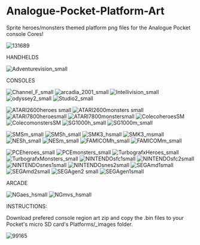 # Analogue-Pocket-Platform-Art

Sprite heroes/monsters themed platform png files for the Analogue Pocket console Cores!

![131689](https://user-images.githubusercontent.com/123542883/222607670-7210c82e-fa3e-460f-a8e0-ef81bb5c7ec5.gif)

HANDHELDS


![Adventurevision_small](https://user-images.githubusercontent.com/123542883/221409734-555700c8-95d2-4203-b116-fdbc8f490fa9.png)

CONSOLES


![Channel_F_small](https://user-images.githubusercontent.com/123542883/221409726-930e48a3-35ce-4fae-a082-feb9d7d46c1c.png)
![arcadia_2001_small](https://user-images.githubusercontent.com/123542883/221409737-a6b74925-ec6c-46eb-b57d-3fd9aeb87540.png)
![Intellivision_small](https://user-images.githubusercontent.com/123542883/221409738-1b45aab6-1b7f-4980-808f-8d362112942a.png)
![odyssey2_small](https://user-images.githubusercontent.com/123542883/221409739-a19aab6e-6e31-42c6-868c-cd87f99a3090.png)
![Studio2_small](https://user-images.githubusercontent.com/123542883/221409741-5938efda-2df4-4069-917a-db3735eca2f2.png)

![ATARI2600heroes small](https://user-images.githubusercontent.com/123542883/218760884-c90e9930-817a-4bec-87a4-a48a8920f5aa.png)
![ATARI2600monsters small](https://user-images.githubusercontent.com/123542883/218760926-fd002fc6-f325-40bf-b421-06f52a5b2366.png)
![ATARI7800heroesmall](https://user-images.githubusercontent.com/123542883/219232678-7e423239-b5bc-43d2-a371-c3ce1f6cccc8.png)
![ATARI7800monstersmall](https://user-images.githubusercontent.com/123542883/219232687-7c5748cc-627f-4694-8f79-ce2ae21699a8.png)
![ColecoheroesSM](https://user-images.githubusercontent.com/123542883/219232745-95cbc7a1-bb63-477f-8698-601214026309.png)
![ColecomonstersSM](https://user-images.githubusercontent.com/123542883/219232757-68dca978-6cf8-41c2-9713-af9f0f3b45c5.png)
![SG1000h_small](https://user-images.githubusercontent.com/123542883/219678517-e64af34e-9131-4cfc-bc03-1cfe80a15853.png)
![SG1000m_small](https://user-images.githubusercontent.com/123542883/219678535-4333b302-dd19-41f2-9f22-0b0aa187e169.png)

![SMSm_small](https://user-images.githubusercontent.com/123542883/219678605-b069debb-eb0d-4886-b08e-c98da944274f.png)
![SMSh_small](https://user-images.githubusercontent.com/123542883/219678586-0b4cde47-f477-486a-b54c-d6f2790bf599.png)
![SMK3_hsmall](https://user-images.githubusercontent.com/123542883/219868273-9122960b-4676-4379-87c5-654d3359af07.png)
![SMK3_msmall](https://user-images.githubusercontent.com/123542883/219868276-f956abbd-9652-4792-8e2a-80575001af37.png)
![NESh_small](https://user-images.githubusercontent.com/123542883/220833374-277907b3-7860-4650-931e-338c57d3e4c8.png)
![NESm_small](https://user-images.githubusercontent.com/123542883/220833380-d1e5ea28-cac0-476a-a8ea-524fbf10ff4b.png)
![FAMICOMh_small](https://user-images.githubusercontent.com/123542883/220833402-7c5437bc-41df-46ba-a077-fe482d0cce71.png)
![FAMICOMm_small](https://user-images.githubusercontent.com/123542883/220833408-f9fcf7f8-ba8d-41f9-bf09-294bc8cbc910.png)


![PCEheroes_small](https://user-images.githubusercontent.com/123542883/222455727-38b008d9-2622-4e65-9e94-dd2ca3ee6658.png)
![PCEmonsters_small](https://user-images.githubusercontent.com/123542883/222455740-aa54370b-a8c4-4cf5-a731-4f35e89719fb.png)
![TurbografxHeroes_small](https://user-images.githubusercontent.com/123542883/222455745-a2007814-660c-4e6d-a49a-6a37e3fc1fcd.png)
![TurbografxMonsters_small](https://user-images.githubusercontent.com/123542883/222455749-1891487b-6015-4c49-bf85-094c2051a99f.png)
![NINTENDOsfc1small](https://user-images.githubusercontent.com/123542883/218719375-e968ceb3-99cb-4822-ad4a-2c792d10ce3e.png)
![NINTENDOsfc2small](https://user-images.githubusercontent.com/123542883/218719394-d73edd76-baef-43f3-84e4-9a847806fe39.png)
![NINTENDOsnes1small](https://user-images.githubusercontent.com/123542883/218719409-8cd341e5-8704-4d96-9ef5-19dff981c8ac.png)
![NINTENDOsnes2small](https://user-images.githubusercontent.com/123542883/218719424-1bc4a906-9452-434f-a6d5-01917eb0322c.png)
![SEGAmd1small](https://user-images.githubusercontent.com/123542883/218719555-0a79b5f6-0dad-4195-ac55-123f9bd31516.png)
![SEGAmd2small](https://user-images.githubusercontent.com/123542883/218719582-a81220c6-ab77-4ebd-8c01-fca749bb910d.png)
![SEGAgen2 small](https://user-images.githubusercontent.com/123542883/218718237-85a0e063-37f6-4038-ba54-e13c4b042be3.png)
![SEGAgen1small](https://user-images.githubusercontent.com/123542883/218719316-af1bf242-555f-4437-b73b-66ddc409de36.png)


ARCADE

![NGaes_hsmall](https://user-images.githubusercontent.com/123542883/223468501-249d8101-a840-4fd9-a5b8-e3750eca85e6.png)
![NGmvs_hsmall](https://user-images.githubusercontent.com/123542883/223468516-43aa9be9-988f-475c-ab84-61a3746c1d42.png)


INSTRUCTIONS:

Download prefered console region art zip and copy the .bin files to your Pocket's micro SD card's Platforms/_images folder.

![99165](https://user-images.githubusercontent.com/123542883/222607932-414202ec-5a4d-444e-8fb3-b7d1d9ac738c.gif)
